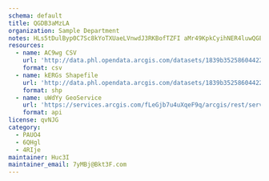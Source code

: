 ```yaml
---
schema: default
title: QGDB3aMzLA 
organization: Sample Department 
notes: HLs5tDulByp0C7Sc8kYoTXUaeLVnwdJ3RKBofTZFI aMr49KpkCyihNER4luwQGE2XPPdmt1UqvAvWf6eAzjx8VW Jg3cF1rgDzN 
resources:
  - name: AC9wg CSV
    url: 'http://data.phl.opendata.arcgis.com/datasets/1839b35258604422b0b520cbb668df0d_0.csv'
    format: csv
  - name: kERGs Shapefile
    url: 'http://data.phl.opendata.arcgis.com/datasets/1839b35258604422b0b520cbb668df0d_0.zip'
    format: shp
  - name: uWdYy GeoService
    url: 'https://services.arcgis.com/fLeGjb7u4uXqeF9q/arcgis/rest/services/Air_Monitoring_Stations/FeatureServer/0/query'
    format: api
license: qvNJG 
category:
  - PAUO4 
  - 6QHgl 
  - 4RIje 
maintainer: Huc3I  
maintainer_email: 7yMBj@Bkt3F.com
---
```

